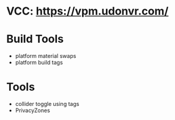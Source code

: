 # VCC: https://vpm.udonvr.com/

# Build Tools
- platform material swaps
- platform build tags
# Tools
- collider toggle using tags
- PrivacyZones
